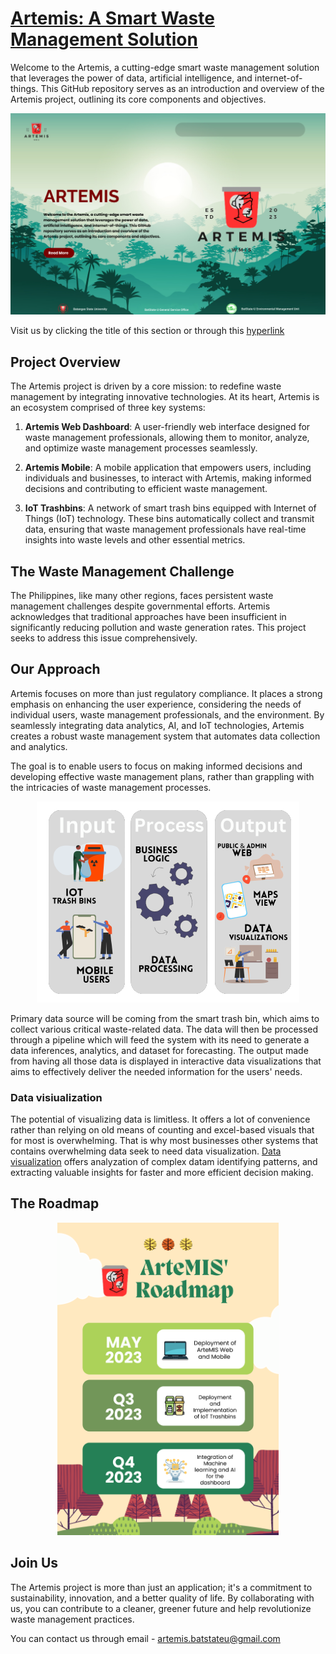 # [Artemis: A Smart Waste Management Solution](https://artemis-b18ae.web.app)
Welcome to the Artemis, a cutting-edge smart waste management solution that leverages the power of data, artificial intelligence, and internet-of-things. This GitHub repository serves as an introduction and overview of the Artemis project, outlining its core components and objectives.

<div align="center">
<img src="./docs/artemis-landing-page.png">
</div>

Visit us by clicking the title of this section or through this [hyperlink](https://artemis-b18ae.web.app)

## Project Overview

The Artemis project is driven by a core mission: to redefine waste management by integrating innovative technologies. At its heart, Artemis is an ecosystem comprised of three key systems:

1. **Artemis Web Dashboard**: A user-friendly web interface designed for waste management professionals, allowing them to monitor, analyze, and optimize waste management processes seamlessly.

2. **Artemis Mobile**: A mobile application that empowers users, including individuals and businesses, to interact with Artemis, making informed decisions and contributing to efficient waste management.

3. **IoT Trashbins**: A network of smart trash bins equipped with Internet of Things (IoT) technology. These bins automatically collect and transmit data, ensuring that waste management professionals have real-time insights into waste levels and other essential metrics.

## The Waste Management Challenge

The Philippines, like many other regions, faces persistent waste management challenges despite governmental efforts. Artemis acknowledges that traditional approaches have been insufficient in significantly reducing pollution and waste generation rates. This project seeks to address this issue comprehensively.

## Our Approach

Artemis focuses on more than just regulatory compliance. It places a strong emphasis on enhancing the user experience, considering the needs of individual users, waste management professionals, and the environment. By seamlessly integrating data analytics, AI, and IoT technologies, Artemis creates a robust waste management system that automates data collection and analytics.

The goal is to enable users to focus on making informed decisions and developing effective waste management plans, rather than grappling with the intricacies of waste management processes.

<div align="center">
<img src="./docs/ipo-diagram.png">
</div>

Primary data source will be coming from the smart trash bin, which aims to collect various critical waste-related data. The data will then be processed through a pipeline which will feed the system with its need to generate a data inferences, analytics, and dataset for forecasting. The output made from having all those data is displayed in interactive data visualizations that aims to effectively deliver the needed information for the users' needs. 

### Data visiualization
The potential of visualizing data is limitless. It offers a lot of convenience rather than relying on old means of counting and excel-based visuals that for most is overwhelming. That is why most businesses other systems that contains overwhelming data seek to need data visualization. [Data visualization](https://hdsr.mitpress.mit.edu/pub/zok97i7p/release/4) offers analyzation of complex datam identifying patterns, and extracting valuable insights for faster and more efficient decision making. 

## The Roadmap
<div align="center">
<img src="./docs/project-roadmap.png" height="500">
</div>

## Join Us

The Artemis project is more than just an application; it's a commitment to sustainability, innovation, and a better quality of life. By collaborating with us, you can contribute to a cleaner, greener future and help revolutionize waste management practices.

You can contact us through email - artemis.batstateu@gmail.com





